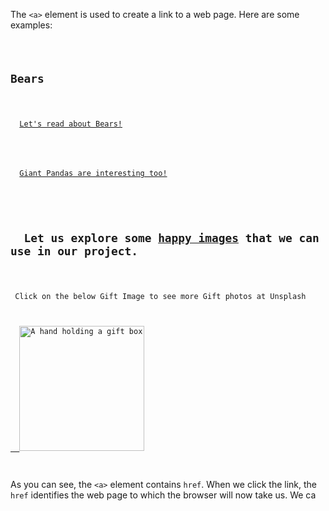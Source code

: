The `<a>` element is used to create a link to a web page. Here are some examples:

<codeblock language="html" type="lesson">
<code>

<h2>Bears</h2>
<p>
  <a href="https://en.wikipedia.org/wiki/Bear">Let's read about Bears!</a>
</p>

<p>
  <a href="https://en.wikipedia.org/wiki/Giant_panda">Giant Pandas are interesting too!</a>
</p>

<h2>
  Let us explore some <a href="https://unsplash.com/s/photos/happy">happy images</a> that we can use in our project.
</h2>

<p> Click on the below Gift Image to see more Gift photos at Unsplash</p>
<a href="https://unsplash.com/s/photos/gift">
  <img src="https://ucarecdn.com/662acc5f-75ab-4028-9c97-86b3ec9b5bd9/" alt="A hand holding a gift box" width="200px">
</a>

</code>
</codeblock>

As you can see, the `<a>` element contains `href`. When we click the link, the `href` identifies the web page to which the browser will now take us.
We ca
